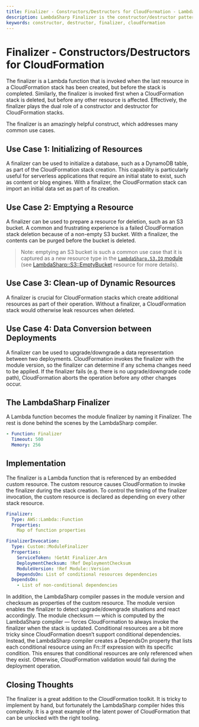 ```yaml
---
title: Finalizer - Constructors/Destructors for CloudFormation - LambdaSharp
description: LambdaSharp Finalizer is the constructor/destructor pattern for CloudFormation
keywords: constructor, destructor, finalizer, cloudformation
---
```


# Finalizer - Constructors/Destructors for CloudFormation
The finalizer is a Lambda function that is invoked when the last resource in a CloudFormation stack has been created, but before the stack is completed. Similarly, the finalizer is invoked first when a CloudFormation stack is deleted, but before any other resource is affected. Effectively, the finalizer plays the dual role of a constructor and destructor for CloudFormation stacks.

The finalizer is an amazingly helpful construct, which addresses many common use cases.

## Use Case 1: Initializing of Resources
A finalizer can be used to initialize a database, such as a DynamoDB table, as part of the CloudFormation stack creation. This capability is particularly useful for serverless applications that require an initial state to exist, such as content or blog engines. With a finalizer, the CloudFormation stack can import an initial data set as part of its creation.

## Use Case 2: Emptying a Resource
A finalizer can be used to prepare a resource for deletion, such as an S3 bucket. A common and frustrating experience is a failed CloudFormation stack deletion because of a non-empty S3 bucket. With a finalizer, the contents can be purged before the bucket is deleted.

> Note: emptying an S3 bucket is such a common use case that it is captured as a new resource type in the [`LambdaSharp.S3.IO` module](~/modues/LambdaSharp-S3-IO.md) (see [LambdaSharp::S3::EmptyBucket](~/modules/LambdaSharp-S3-EmptyBucket.md) resource for more details).

## Use Case 3: Clean-up of Dynamic Resources
A finalizer is crucial for CloudFormation stacks which create additional resources as part of their operation. Without a finalizer, a CloudFormation stack would otherwise leak resources when deleted.

## Use Case 4: Data Conversion between Deployments
A finalizer can be used to upgrade/downgrade a data representation between two deployments. CloudFormation invokes the finalizer with the module version, so the finalizer can determine if any schema changes need to be applied. If the finalizer fails (e.g. there is no upgrade/downgrade code path), CloudFormation aborts the operation before any other changes occur.

## The LambdaSharp Finalizer
A Lambda function becomes the module finalizer by naming it Finalizer. The rest is done behind the scenes by the LambdaSharp compiler.

```yaml
- Function: Finalizer
  Timeout: 500
  Memory: 256
```

## Implementation
The finalizer is a Lambda function that is referenced by an embedded custom resource. The custom resource causes CloudFormation to invoke the finalizer during the stack creation. To control the timing of the finalizer invocation, the custom resource is declared as depending on every other stack resource.

```yaml
Finalizer:
  Type: AWS::Lambda::Function
  Properties:
    Map of function properties

FinalizerInvocation:
  Type: Custom::ModuleFinalizer
  Properties:
    ServiceToken: !GetAt Finalizer.Arn
    DeploymentChecksum: !Ref DeploymentChecksum
    ModuleVersion: !Ref Module::Version
    DependsOn: List of conditional resources dependencies
  DependsOn:
    - List of non-conditional dependencies
```
In addition, the LambdaSharp compiler passes in the module version and checksum as properties of the custom resource. The module version enables the finalizer to detect upgrade/downgrade situations and react accordingly. The module checksum — which is computed by the LambdaSharp compiler — forces CloudFormation to always invoke the finalizer when the stack is updated.
Conditional resources are a bit more tricky since CloudFormation doesn’t support conditional dependencies. Instead, the LambdaSharp compiler creates a DependsOn property that lists each conditional resource using an Fn::If expression with its specific condition. This ensures that conditional resources are only referenced when they exist. Otherwise, CloudFormation validation would fail during the deployment operation.

## Closing Thoughts
The finalizer is a great addition to the CloudFormation toolkit. It is tricky to implement by hand, but fortunately the LambdaSharp compiler hides this complexity. It is a great example of the latent power of CloudFormation that can be unlocked with the right tooling.
